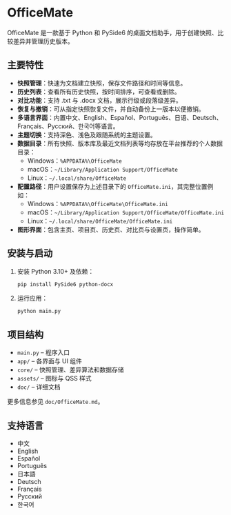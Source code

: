 # OfficeMate

OfficeMate 是一款基于 Python 和 PySide6 的桌面文档助手，用于创建快照、比较差异并管理历史版本。

## 主要特性

- **快照管理**：快速为文档建立快照，保存文件路径和时间等信息。
- **历史列表**：查看所有历史快照，按时间排序，可查看或删除。
- **对比功能**：支持 .txt 与 .docx 文档，展示行级或段落级差异。
- **恢复与撤销**：可从指定快照恢复文件，并自动备份上一版本以便撤销。
- **多语言界面**：内置中文、English、Español、Português、日语、Deutsch、Français、Русский、한국어等语言。
- **主题切换**：支持深色、浅色及跟随系统的主题设置。
- **数据目录**：所有快照、版本库及最近文档列表等均存放在平台推荐的个人数据目录：
  - Windows：`%APPDATA%\OfficeMate`
  - macOS：`~/Library/Application Support/OfficeMate`
  - Linux：`~/.local/share/OfficeMate`
- **配置路径**：用户设置保存为上述目录下的 `OfficeMate.ini`，其完整位置例如：
  - Windows：`%APPDATA%\OfficeMate\OfficeMate.ini`
  - macOS：`~/Library/Application Support/OfficeMate/OfficeMate.ini`
  - Linux：`~/.local/share/OfficeMate/OfficeMate.ini`
- **图形界面**：包含主页、项目页、历史页、对比页与设置页，操作简单。

## 安装与启动

1. 安装 Python 3.10+ 及依赖：
   ```bash
   pip install PySide6 python-docx
   ```
2. 运行应用：
   ```bash
   python main.py
   ```

## 项目结构

- `main.py` – 程序入口
- `app/` – 各界面与 UI 组件
- `core/` – 快照管理、差异算法和数据存储
- `assets/` – 图标与 QSS 样式
- `doc/` – 详细文档

更多信息参见 `doc/OfficeMate.md`。

## 支持语言

- 中文
- English
- Español
- Português
- 日本語
- Deutsch
- Français
- Русский
- 한국어
